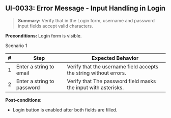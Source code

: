 ## **UI-0033:** Error Message - Input Handling in Login

> **Summary:** Verify that in the Login form, username and password input fields accept valid characters.  <br>

**Preconditions:** Login form is visible. 

Scenario 1 

 | \# | Step | Expected Behavior | 
 |----|------|-------------------| 
 |  1 |   Enter a string to email   | Verify that the username field accepts the string without errors.   | 
 |  2 |   Enter a string to password   | Verify that The password field masks the input with asterisks.   |   

**Post-conditions:**  

 - Login button is enabled after both fields are filled.